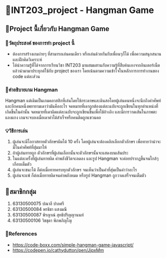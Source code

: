 # 🎯INT203_project - Hangman Game

## 🎎Project นี้เกี่ยวกับ Hangman Game

### 📌วัตถุประสงค์ ของการทำ project นี้
- ต้องการสร้างเกมง่ายๆ ที่สามารถเล่นคนเดียว หรือเล่นด้วยกันกับเพื่อนๆก็ได้ เพื่อความสนุกสนาน และฝึกคิดวิเคราะห์
- ได้นำความรู้ที่ได้จากการเรียนวิชา INT203 มาผสมผสานกับความรู้ที่สืบค้นเองจากอินเตอร์เน็ต แล้วนำมามาประยุกต์ใช้กับ project ของเรา โดยเน้นตามความเข้าใจในหลักการการทำงานของ code แต่ละส่วน

### 📖คำอธิบายเกม Hangman 
Hangman แต่เดิมเป็นเกมคลาสสิกที่เล่นโดยใช้กระดาษและดินสอโดยผู้เล่นคนหนึ่งจะนึกถึงคำศัพท์และอีกคนหนึ่งพยายามเดาว่ามันคืออะไร จดหมายที่เดาถูกต้องแต่ละฉบับจะถูกเขียนในทุกตำแหน่งที่เกิดขึ้นในคำนั้น จดหมายที่เดาผิดแต่ละฉบับจะถูกเขียนขึ้นเพื่อใช้อ้างอิง และมีการวาดเส้นในภาพตะแลงแกง เกมจะจบลงเมื่อเดาคำได้สำเร็จหรือคนติดถูกแขวนคอ

### 💡วิธีการเล่น
1. ผู้เล่นจะมีโอกาสทายตัวอักษรผิดได้ 10 ครั้ง โดยผู้เล่นจะต้องคลิกเลือกตัวอักษร เพื่อทายว่าน่าจะมีในคำศัพท์ที่สุ่มมาให้
2. ถ้าผู้เล่นทายถูก ตัวอักษรที่ผู้เล่นเลือกนั้นจะตัวอักษรนั้นจะแสดงบนเส้นประ 
3. ในแต่ละครั้งที่ผู้เล่นทายผิด ค่าพลังชีวิตจะลดลง และรูป Hangman จะค่อยปรากฏขึ้นจนใกล้ๆเกือบเต็มตัว
4. ผู้เล่นจะชนะได้ ก็ต่อเมื่อทายครบทุกตัวอักษร จนเห็นว่าเป็นคำที่สุ่มเป็นคำว่าอะไร
5. ผู้เล่นจะแพ้ ก็ต่อเมื่อทายผิดจนค่าพลังหมด หรือรูป  Hangman ถูกวาดเสร็จจนเต็มตัว

## 📎สมาชิกกลุ่ม
1. 63130500075 ปณาลี   ปาลศรี
2. 63130500084 พรธิชา   แสงมณี
3. 63130500087 พิรญาณ์  สุทธิปริญญานนท์
4. 63130500106 วิชชุตา   พิภพภิญโญ

### 📁References
- https://code-boxx.com/simple-hangman-game-javascript/
- https://codepen.io/cathydutton/pen/JjpxMm

